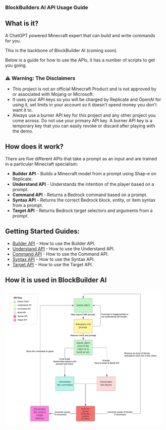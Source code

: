 ### BlockBuilders AI API Usage Guide

## What is it?
A ChatGPT powered Minecraft expert that can build and write commands for you. 

This is the backbone of BlockBuilder AI (coming soon).

Below is a guide for how to use the APIs, it has a number of scripts to get you going.

### **⚠️ Warning:** The Disclaimers
- This project is not an official Minecraft Product and is not approved by or associated with Mojang or Microsoft. 
- It uses your API keys so you will be charged by Replicate and OpenAI for using it, set limits in your account so it doesn't spend money you don't want it to. 
- Always use a burner API key for this project and any other project you come across. Do not use your primary API key. A burner API key is a temporary key that you can easily revoke or discard after playing with the demo.

## How does it work? 
There are five different APIs that take a prompt as an input and are trained in a particular Minecraft specialism:
- **Builder API** - Builds a Minecraft model from a prompt using Shap-e on Replicate.
- **Understand API** - Understands the intention of the player based on a prompt.
- **Command API** - Returns a Bedrock command based on a prompt.
- **Syntax API** - Returns the correct Bedrock block, entity, or item syntax from a prompt.
- **Target API** - Returns Bedrock target selectors and arguments from a prompt.
  
## Getting Started Guides:
- [Builder API](builder/Builder%20API.md) - How to use the Builder API.
- [Understand API](understand/Understand%20API.md) - How to use the Understand API.
- [Command API](commands/Command%20API.md) - How to use the Command API.
- [Syntax API](syntax/SyntaxAPI.md) - How to use the Syntax API.
- [Target API](target/TargetAPI.md) - How to use the Target API.

## How it is used in BlockBuilder AI
![BlockBuilder AI](img/BlockBuilderAI.png)





